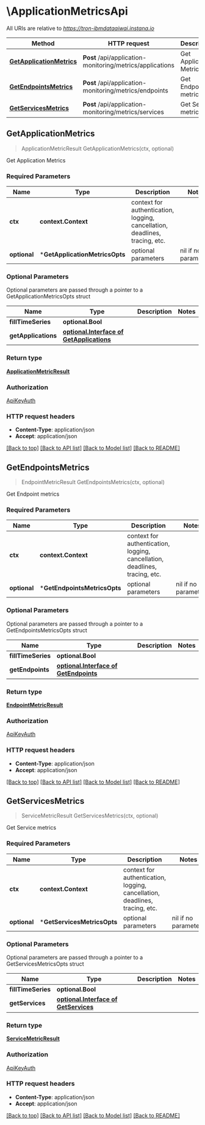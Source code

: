 # \ApplicationMetricsApi

All URIs are relative to *https://tron-ibmdataaiwai.instana.io*

Method | HTTP request | Description
------------- | ------------- | -------------
[**GetApplicationMetrics**](ApplicationMetricsApi.md#GetApplicationMetrics) | **Post** /api/application-monitoring/metrics/applications | Get Application Metrics
[**GetEndpointsMetrics**](ApplicationMetricsApi.md#GetEndpointsMetrics) | **Post** /api/application-monitoring/metrics/endpoints | Get Endpoint metrics
[**GetServicesMetrics**](ApplicationMetricsApi.md#GetServicesMetrics) | **Post** /api/application-monitoring/metrics/services | Get Service metrics



## GetApplicationMetrics

> ApplicationMetricResult GetApplicationMetrics(ctx, optional)

Get Application Metrics

### Required Parameters


Name | Type | Description  | Notes
------------- | ------------- | ------------- | -------------
**ctx** | **context.Context** | context for authentication, logging, cancellation, deadlines, tracing, etc.
 **optional** | ***GetApplicationMetricsOpts** | optional parameters | nil if no parameters

### Optional Parameters

Optional parameters are passed through a pointer to a GetApplicationMetricsOpts struct


Name | Type | Description  | Notes
------------- | ------------- | ------------- | -------------
 **fillTimeSeries** | **optional.Bool**|  | 
 **getApplications** | [**optional.Interface of GetApplications**](GetApplications.md)|  | 

### Return type

[**ApplicationMetricResult**](ApplicationMetricResult.md)

### Authorization

[ApiKeyAuth](../README.md#ApiKeyAuth)

### HTTP request headers

- **Content-Type**: application/json
- **Accept**: application/json

[[Back to top]](#) [[Back to API list]](../README.md#documentation-for-api-endpoints)
[[Back to Model list]](../README.md#documentation-for-models)
[[Back to README]](../README.md)


## GetEndpointsMetrics

> EndpointMetricResult GetEndpointsMetrics(ctx, optional)

Get Endpoint metrics

### Required Parameters


Name | Type | Description  | Notes
------------- | ------------- | ------------- | -------------
**ctx** | **context.Context** | context for authentication, logging, cancellation, deadlines, tracing, etc.
 **optional** | ***GetEndpointsMetricsOpts** | optional parameters | nil if no parameters

### Optional Parameters

Optional parameters are passed through a pointer to a GetEndpointsMetricsOpts struct


Name | Type | Description  | Notes
------------- | ------------- | ------------- | -------------
 **fillTimeSeries** | **optional.Bool**|  | 
 **getEndpoints** | [**optional.Interface of GetEndpoints**](GetEndpoints.md)|  | 

### Return type

[**EndpointMetricResult**](EndpointMetricResult.md)

### Authorization

[ApiKeyAuth](../README.md#ApiKeyAuth)

### HTTP request headers

- **Content-Type**: application/json
- **Accept**: application/json

[[Back to top]](#) [[Back to API list]](../README.md#documentation-for-api-endpoints)
[[Back to Model list]](../README.md#documentation-for-models)
[[Back to README]](../README.md)


## GetServicesMetrics

> ServiceMetricResult GetServicesMetrics(ctx, optional)

Get Service metrics

### Required Parameters


Name | Type | Description  | Notes
------------- | ------------- | ------------- | -------------
**ctx** | **context.Context** | context for authentication, logging, cancellation, deadlines, tracing, etc.
 **optional** | ***GetServicesMetricsOpts** | optional parameters | nil if no parameters

### Optional Parameters

Optional parameters are passed through a pointer to a GetServicesMetricsOpts struct


Name | Type | Description  | Notes
------------- | ------------- | ------------- | -------------
 **fillTimeSeries** | **optional.Bool**|  | 
 **getServices** | [**optional.Interface of GetServices**](GetServices.md)|  | 

### Return type

[**ServiceMetricResult**](ServiceMetricResult.md)

### Authorization

[ApiKeyAuth](../README.md#ApiKeyAuth)

### HTTP request headers

- **Content-Type**: application/json
- **Accept**: application/json

[[Back to top]](#) [[Back to API list]](../README.md#documentation-for-api-endpoints)
[[Back to Model list]](../README.md#documentation-for-models)
[[Back to README]](../README.md)

